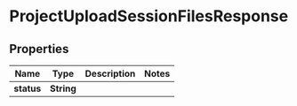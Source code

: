 

# ProjectUploadSessionFilesResponse

## Properties

Name | Type | Description | Notes
------------ | ------------- | ------------- | -------------
**status** | **String** |  | 



